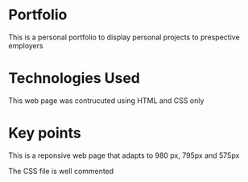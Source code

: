 # Portfolio
This is a personal portfolio to display personal projects to prespective employers 

# Technologies Used 
  This web page was contrucuted using HTML and CSS only 
  
# Key points 
This is a reponsive web page that adapts to 980 px, 795px and 575px 

The CSS file is well commented 
